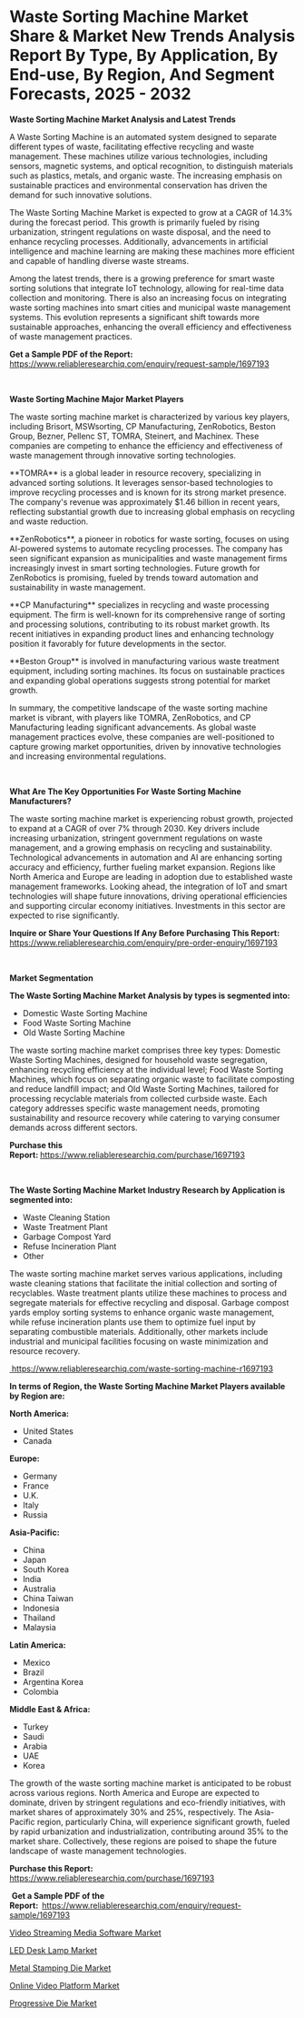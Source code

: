 <p><h1>Waste Sorting Machine Market Share & Market New Trends Analysis Report By Type, By Application, By End-use, By Region, And Segment Forecasts, 2025 - 2032</h1></p><p><strong>Waste Sorting Machine Market Analysis and Latest Trends</strong></p>
<p><p>A Waste Sorting Machine is an automated system designed to separate different types of waste, facilitating effective recycling and waste management. These machines utilize various technologies, including sensors, magnetic systems, and optical recognition, to distinguish materials such as plastics, metals, and organic waste. The increasing emphasis on sustainable practices and environmental conservation has driven the demand for such innovative solutions.</p><p>The Waste Sorting Machine Market is expected to grow at a CAGR of 14.3% during the forecast period. This growth is primarily fueled by rising urbanization, stringent regulations on waste disposal, and the need to enhance recycling processes. Additionally, advancements in artificial intelligence and machine learning are making these machines more efficient and capable of handling diverse waste streams. </p><p>Among the latest trends, there is a growing preference for smart waste sorting solutions that integrate IoT technology, allowing for real-time data collection and monitoring. There is also an increasing focus on integrating waste sorting machines into smart cities and municipal waste management systems. This evolution represents a significant shift towards more sustainable approaches, enhancing the overall efficiency and effectiveness of waste management practices.</p></p>
<p><strong>Get a Sample PDF of the Report:&nbsp;</strong> <a href="https://www.reliableresearchiq.com/enquiry/request-sample/1697193?utm_campaign=1870&utm_medium=2&utm_source=Github&utm_content=ia&utm_term=27032025&utm_id=waste-sorting-machine">https://www.reliableresearchiq.com/enquiry/request-sample/1697193</a></p>
<p>&nbsp;</p>
<p><strong>Waste Sorting Machine Major Market Players</strong></p>
<p><p>The waste sorting machine market is characterized by various key players, including Brisort, MSWsorting, CP Manufacturing, ZenRobotics, Beston Group, Bezner, Pellenc ST, TOMRA, Steinert, and Machinex. These companies are competing to enhance the efficiency and effectiveness of waste management through innovative sorting technologies.</p><p>**TOMRA** is a global leader in resource recovery, specializing in advanced sorting solutions. It leverages sensor-based technologies to improve recycling processes and is known for its strong market presence. The company's revenue was approximately $1.46 billion in recent years, reflecting substantial growth due to increasing global emphasis on recycling and waste reduction.</p><p>**ZenRobotics**, a pioneer in robotics for waste sorting, focuses on using AI-powered systems to automate recycling processes. The company has seen significant expansion as municipalities and waste management firms increasingly invest in smart sorting technologies. Future growth for ZenRobotics is promising, fueled by trends toward automation and sustainability in waste management.</p><p>**CP Manufacturing** specializes in recycling and waste processing equipment. The firm is well-known for its comprehensive range of sorting and processing solutions, contributing to its robust market growth. Its recent initiatives in expanding product lines and enhancing technology position it favorably for future developments in the sector.</p><p>**Beston Group** is involved in manufacturing various waste treatment equipment, including sorting machines. Its focus on sustainable practices and expanding global operations suggests strong potential for market growth.</p><p>In summary, the competitive landscape of the waste sorting machine market is vibrant, with players like TOMRA, ZenRobotics, and CP Manufacturing leading significant advancements. As global waste management practices evolve, these companies are well-positioned to capture growing market opportunities, driven by innovative technologies and increasing environmental regulations.</p></p>
<p>&nbsp;</p>
<p><strong>What Are The Key Opportunities For Waste Sorting Machine Manufacturers?</strong></p>
<p><p>The waste sorting machine market is experiencing robust growth, projected to expand at a CAGR of over 7% through 2030. Key drivers include increasing urbanization, stringent government regulations on waste management, and a growing emphasis on recycling and sustainability. Technological advancements in automation and AI are enhancing sorting accuracy and efficiency, further fueling market expansion. Regions like North America and Europe are leading in adoption due to established waste management frameworks. Looking ahead, the integration of IoT and smart technologies will shape future innovations, driving operational efficiencies and supporting circular economy initiatives. Investments in this sector are expected to rise significantly.</p></p>
<p><strong>Inquire or Share Your Questions If Any Before Purchasing This Report:</strong> <a href="https://www.reliableresearchiq.com/enquiry/pre-order-enquiry/1697193?utm_campaign=1870&utm_medium=2&utm_source=Github&utm_content=ia&utm_term=27032025&utm_id=waste-sorting-machine">https://www.reliableresearchiq.com/enquiry/pre-order-enquiry/1697193</a></p>
<p>&nbsp;</p>
<p><strong>Market Segmentation</strong></p>
<p><strong>The Waste Sorting Machine Market Analysis by types is segmented into:</strong></p>
<p><ul><li>Domestic Waste Sorting Machine</li><li>Food Waste Sorting Machine</li><li>Old Waste Sorting Machine</li></ul></p>
<p><p>The waste sorting machine market comprises three key types: Domestic Waste Sorting Machines, designed for household waste segregation, enhancing recycling efficiency at the individual level; Food Waste Sorting Machines, which focus on separating organic waste to facilitate composting and reduce landfill impact; and Old Waste Sorting Machines, tailored for processing recyclable materials from collected curbside waste. Each category addresses specific waste management needs, promoting sustainability and resource recovery while catering to varying consumer demands across different sectors.</p></p>
<p><strong>Purchase this Report:&nbsp;</strong><a href="https://www.reliableresearchiq.com/purchase/1697193?utm_campaign=1870&utm_medium=2&utm_source=Github&utm_content=ia&utm_term=27032025&utm_id=waste-sorting-machine">https://www.reliableresearchiq.com/purchase/1697193</a></p>
<p>&nbsp;</p>
<p><strong>The Waste Sorting Machine Market Industry Research by Application is segmented into:</strong></p>
<p><ul><li>Waste Cleaning Station</li><li>Waste Treatment Plant</li><li>Garbage Compost Yard</li><li>Refuse Incineration Plant</li><li>Other</li></ul></p>
<p><p>The waste sorting machine market serves various applications, including waste cleaning stations that facilitate the initial collection and sorting of recyclables. Waste treatment plants utilize these machines to process and segregate materials for effective recycling and disposal. Garbage compost yards employ sorting systems to enhance organic waste management, while refuse incineration plants use them to optimize fuel input by separating combustible materials. Additionally, other markets include industrial and municipal facilities focusing on waste minimization and resource recovery.</p></p>
<p><a href="https://www.reliableresearchiq.com/waste-sorting-machine-r1697193?utm_campaign=1870&utm_medium=2&utm_source=Github&utm_content=ia&utm_term=27032025&utm_id=waste-sorting-machine">&nbsp;https://www.reliableresearchiq.com/waste-sorting-machine-r1697193</a></p>
<p><strong>In terms of Region, the Waste Sorting Machine Market Players available by Region are:</strong></p>
<p>
    <p> <strong> North America: </strong>
        <ul>
            <li>United States</li>
            <li>Canada</li>
        </ul>
        </p> 
    <p> <strong> Europe: </strong>
        <ul>
            <li>Germany</li>
            <li>France</li>
            <li>U.K.</li>
            <li>Italy</li>
            <li>Russia</li>
        </ul>
        </p> 
    <p> <strong> Asia-Pacific: </strong>
        <ul>
            <li>China</li>
            <li>Japan</li>
            <li>South Korea</li>
            <li>India</li>
            <li>Australia</li>
            <li>China Taiwan</li>
            <li>Indonesia</li>
            <li>Thailand</li>
            <li>Malaysia</li>
        </ul>
        </p> 
    <p> <strong> Latin America: </strong>
        <ul>
            <li>Mexico</li>
            <li>Brazil</li>
            <li>Argentina Korea</li>
            <li>Colombia</li>
        </ul>
        </p> 
    <p> <strong> Middle East & Africa: </strong>
        <ul>
            <li>Turkey</li>
            <li>Saudi</li>
            <li>Arabia</li>
            <li>UAE</li>
            <li>Korea</li>
        </ul>
    </p>
    </p>
<p><p>The growth of the waste sorting machine market is anticipated to be robust across various regions. North America and Europe are expected to dominate, driven by stringent regulations and eco-friendly initiatives, with market shares of approximately 30% and 25%, respectively. The Asia-Pacific region, particularly China, will experience significant growth, fueled by rapid urbanization and industrialization, contributing around 35% to the market share. Collectively, these regions are poised to shape the future landscape of waste management technologies.</p></p>
<p><strong>Purchase this Report: </strong><a href="https://www.reliableresearchiq.com/purchase/1697193?utm_campaign=1870&utm_medium=2&utm_source=Github&utm_content=ia&utm_term=27032025&utm_id=waste-sorting-machine">https://www.reliableresearchiq.com/purchase/1697193</a></p>
<p>&nbsp;<strong>Get a Sample PDF of the Report:&nbsp;&nbsp;</strong><a href="https://www.reliableresearchiq.com/enquiry/request-sample/1697193?utm_campaign=1870&utm_medium=2&utm_source=Github&utm_content=ia&utm_term=27032025&utm_id=waste-sorting-machine">https://www.reliableresearchiq.com/enquiry/request-sample/1697193</a></p>
<p><strong></strong></p>
<p><p><a href="https://github.com/marteyfito9/Market-Research-Report-List-1/blob/main/video-streaming-media-software-market.md?utm_campaign=1870&utm_medium=2&utm_source=Github&utm_content=ia&utm_term=27032025&utm_id=waste-sorting-machine">Video Streaming Media Software Market</a></p><p><a href="https://github.com/yuukoleuda/Market-Research-Report-List-1/blob/main/led-desk-lamp-market.md?utm_campaign=1870&utm_medium=2&utm_source=Github&utm_content=ia&utm_term=27032025&utm_id=waste-sorting-machine">LED Desk Lamp Market</a></p><p><a href="https://github.com/tornapruttuz/Market-Research-Report-List-1/blob/main/metal-stamping-die-market.md?utm_campaign=1870&utm_medium=2&utm_source=Github&utm_content=ia&utm_term=27032025&utm_id=waste-sorting-machine">Metal Stamping Die Market</a></p><p><a href="https://github.com/fungkychiman/Market-Research-Report-List-1/blob/main/online-video-platform-market.md?utm_campaign=1870&utm_medium=2&utm_source=Github&utm_content=ia&utm_term=27032025&utm_id=waste-sorting-machine">Online Video Platform Market</a></p><p><a href="https://github.com/saguegrody74/Market-Research-Report-List-1/blob/main/progressive-die-market.md?utm_campaign=1870&utm_medium=2&utm_source=Github&utm_content=ia&utm_term=27032025&utm_id=waste-sorting-machine">Progressive Die Market</a></p></p>